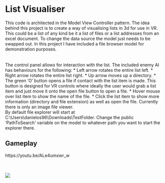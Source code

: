 
<h1>List Visualiser</h1>
This code is architected in the Model View Controller pattern. 
The idea behind this project is to create a way of visualising lists in 3d for use in VR. 
This could be a list of any kind be it a list of files or a list addresses from an excel document.
To change the data source the model just needs to be swapped out. In this project I have included a file browser model for demonstration purposes. 
</br></br></br>
The control panel allows for interaction with the list. 
The included enemy AI has behaviours for the following:
* Left arrow rotates the entire list left.
* Right arrow rotates the entire list right.
* Up arrow moves up a directory.
* The green ‘O’ button opens a file if contact with the list item is made. This button is designed for VR controls where ideally the user would grab a list item and just move it onto the open file button to open a file.
* Hover mouse over list item to show the name of the file.
* Click the list item to show more information (directory and file extension) as well as open the file. Currently there is only an image file viewer.
</br>
By default file explorer will start at C:\Users\danielos96\Downloads\TestFolder. Change the public ‘PathToSearch’ variable on the model to whatever path you want to start the explorer there.
</br>


<h2>Gameplay</h2>
https://youtu.be/ALe4umxwr_w
</br></br></br>


![](https://github.com/DanielOS96/List-Visualisation/blob/master/Screenshots/1.png)


